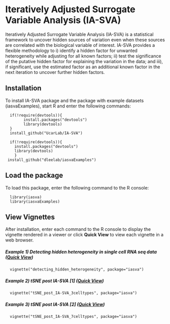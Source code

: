 # Iteratively Adjusted Surrogate Variable Analysis (IA-SVA)

Iteratively Adjusted Surrogate Variable Analysis (IA-SVA) is a statistical framework to uncover hidden sources of variation even when these sources are correlated with the biological variable of interest. IA-SVA provides a flexible methodology to i) identify a hidden factor for unwanted heterogeneity while adjusting for all known factors; ii) test the significance of the putative hidden factor for explaining the variation in the data; and iii), if significant, use the estimated factor as an additional known factor in the next iteration to uncover further hidden factors. 

## Installation

To install IA-SVA package and the package with example datasets (iasvaExamples), start R and enter the following commands:

      if(!require(devtools)){
            install.packages("devtools")
            library(devtools)
      }
      install_github("UcarLab/IA-SVA")
      
      if(!require(devtools)){
        install.packages("devtools")
        library(devtools)
        }
     install_github("dleelab/iasvaExamples")


## Load the package

To load this package, enter the following command to the R console:

      library(iasva)
      library(iasvaExamples)

## View Vignettes

After installation, enter each command to the R console to display the vignette rendered in a viewer or click __Quick View__ to view each vignette in a web browser. 

##### Example 1) Detecting hidden heterogeneity in single cell RNA seq data   ([Quick View](http://htmlpreview.github.io/?https://github.com/UcarLab/IA-SVA/blob/master/inst/doc/detecting_hidden_heterogeneity.html))

      vignette("detecting_hidden_heterogeneity", package="iasva")

##### Example 2) tSNE post IA-SVA [1]   ([Quick View](http://htmlpreview.github.io/?https://github.com/UcarLab/IA-SVA/blob/master/inst/doc/tSNE_post_IA-SVA_3celltypes.html))

      vignette("tSNE_post_IA-SVA_3celltypes", package="iasva")  

##### Example 3) tSNE post IA-SVA [2]   ([Quick View](http://htmlpreview.github.io/?https://github.com/UcarLab/IA-SVA/blob/master/inst/doc/tSNE_post_IA-SVA_7celltypes.html))

      vignette("tSNE_post_IA-SVA_7celltypes", package="iasva")  
